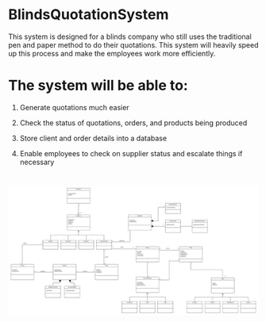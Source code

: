 # BlindsQuotationSystem
This system is designed for a blinds company who still uses the traditional pen and paper method to do their quotations. This system will heavily speed up this process and make the employees work more efficiently.

# The system will be able to:

1) Generate quotations much easier

2) Check the status of quotations, orders, and products being produced

3) Store client and order details into a database

4) Enable employees to check on supplier status and escalate things if necessary 

![](https://github.com/AJ225511/BlindsQuotationSystem/blob/master/Class%20Diagram.png)
=======
